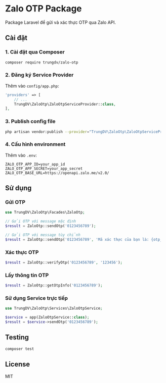 # Zalo OTP Package

Package Laravel để gửi và xác thực OTP qua Zalo API.

## Cài đặt

### 1. Cài đặt qua Composer

```bash
composer require trungdv/zalo-otp
```

### 2. Đăng ký Service Provider

Thêm vào `config/app.php`:

```php
'providers' => [
    // ...
    TrungDV\ZaloOtp\ZaloOtpServiceProvider::class,
],
```

### 3. Publish config file

```bash
php artisan vendor:publish --provider="TrungDV\ZaloOtp\ZaloOtpServiceProvider" --tag="config"
```

### 4. Cấu hình environment

Thêm vào `.env`:

```env
ZALO_OTP_APP_ID=your_app_id
ZALO_OTP_APP_SECRET=your_app_secret
ZALO_OTP_BASE_URL=https://openapi.zalo.me/v2.0/
```

## Sử dụng

### Gửi OTP

```php
use TrungDV\ZaloOtp\Facades\ZaloOtp;

// Gửi OTP với message mặc định
$result = ZaloOtp::sendOtp('0123456789');

// Gửi OTP với message tùy chỉnh
$result = ZaloOtp::sendOtp('0123456789', 'Mã xác thực của bạn là: {otp_code}');
```

### Xác thực OTP

```php
$result = ZaloOtp::verifyOtp('0123456789', '123456');
```

### Lấy thông tin OTP

```php
$result = ZaloOtp::getOtpInfo('0123456789');
```

### Sử dụng Service trực tiếp

```php
use TrungDV\ZaloOtp\Services\ZaloOtpService;

$service = app(ZaloOtpService::class);
$result = $service->sendOtp('0123456789');
```

## Testing

```bash
composer test
```

## License

MIT

